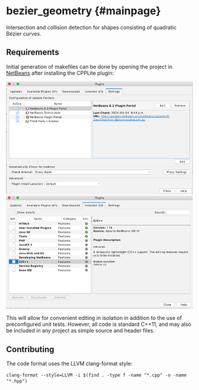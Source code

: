 # bezier_geometry {#mainpage}
Intersection and collision detection for shapes consisting of quadratic Bézier curves.
## Requirements
Initial generation of makefiles can be done by opening the project in [NetBeans](https://netbeans.apache.org/front/main/index.html) after installing the CPPLite plugin:

![NetBeans Plugin Sources](readme_assets/netbeans_plugin_sources.png)
![NetBeans Installed Plugins](readme_assets/netbeans_installed_plugins.png)

This will allow for convenient editing in isolation in addition to the use of preconfigured unit tests. However, all code is standard C++11, and may also be included in any project as simple source and header files.
## Contributing
The code format uses the LLVM clang-format style:

    clang-format --style=LLVM -i $(find . -type f -name "*.cpp" -o -name "*.hpp")
